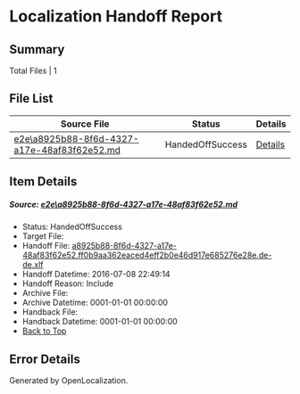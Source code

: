 # <a name='report-top'></a> Localization Handoff Report

## Summary
 Total Files | 1

## File List
 Source File | Status | Details 
 ----------- | ------ | ------- 
 [e2e\a8925b88-8f6d-4327-a17e-48af83f62e52.md](https://github.com/OpenLocalizationTestOrg/oltest/blob/451c4c286e0debca57fe80868ee993134c42d92a/e2e/a8925b88-8f6d-4327-a17e-48af83f62e52.md) | HandedOffSuccess | [Details](#d562cc32efb8e1c5295d3ceb49f10041643806162)

## Item Details
##### <a name='d562cc32efb8e1c5295d3ceb49f10041643806162'></a> Source: [e2e\a8925b88-8f6d-4327-a17e-48af83f62e52.md](https://github.com/OpenLocalizationTestOrg/oltest/blob/451c4c286e0debca57fe80868ee993134c42d92a/e2e/a8925b88-8f6d-4327-a17e-48af83f62e52.md)
* Status: HandedOffSuccess
* Target File: 
* Handoff File: [a8925b88-8f6d-4327-a17e-48af83f62e52.ff0b9aa362eaced4eff2b0e46d917e685276e28e.de-de.xlf](https://github.com/OpenLocalizationTestOrg/olhandoff-e2e/blob/d079ec268698069e1915d5e2f3eb7a5ec8acd15c/ol-handoff/OpenLocalizationTestOrg/oltest-dede-fly/ci/ht/a8925b88-8f6d-4327-a17e-48af83f62e52.ff0b9aa362eaced4eff2b0e46d917e685276e28e.de-de.xlf)
* Handoff Datetime: 2016-07-08 22:49:14
* Handoff Reason: Include
* Archive File: 
* Archive Datetime: 0001-01-01 00:00:00
* Handback File: 
* Handback Datetime: 0001-01-01 00:00:00
* [Back to Top](#report-top)


## Error Details

Generated by OpenLocalization.
